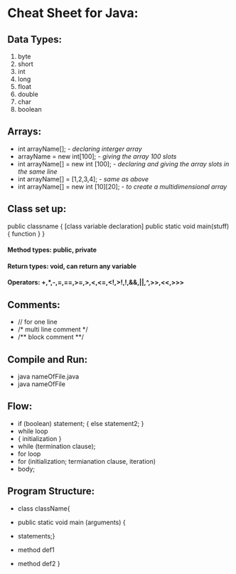 ﻿# Cheat Sheet for Java:

## Data Types:
1. byte
2. short
3. int
4. long
5. float
6. double
7. char
8. boolean

## Arrays:
- int arrayName[]; - *declaring interger array*
- arrayName = new int[100]; - *giving the array 100 slots*
- int arrayName[] = new int [100]; - *declaring and giving the array slots in the same line*
- int arrayName[] = [1,2,3,4]; - *same as above*
- int arrayName[] = new int [10][20]; - *to create a multidimensional array*

## Class set up:
public classname
{ [class variable declaration] 
public static void main(stuff) { function }
}

#### Method types: public, private
#### Return types: void, can return any variable

#### Operators: +,*,-,=,==,>=,>,<,<=,<!,>!,!,&&,||,^,>>,<<,>>>

## Comments:
- // for one line
- /* multi line comment */
- /** block comment **/

## Compile and Run:
- java nameOfFile.java
- java nameOfFile

## Flow:
- if (boolean) statement; { else statement2; }
- while loop
- { initialization }
- while (termination clause);
- for loop
- for (initialization; termianation clause, iteration)
- body;

## Program Structure:

- class className{
- public static void main (arguments) {
- statements;}

- method def1
- method def2
}
